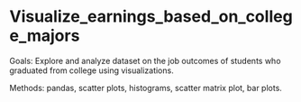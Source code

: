 # Visualize_earnings_based_on_college_majors
Goals: Explore and analyze dataset on the job outcomes of students who graduated from college using visualizations. 

Methods: pandas, scatter plots, histograms, scatter matrix plot, bar plots.
